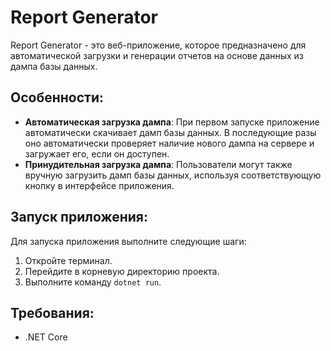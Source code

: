 # Report Generator

Report Generator - это веб-приложение, которое предназначено для автоматической загрузки и генерации отчетов на основе данных из дампа базы данных.

## Особенности:

- **Автоматическая загрузка дампа**: При первом запуске приложение автоматически скачивает дамп базы данных. В последующие разы оно автоматически проверяет наличие нового дампа на сервере и загружает его, если он доступен.
- **Принудительная загрузка дампа**: Пользователи могут также вручную загрузить дамп базы данных, используя соответствующую кнопку в интерфейсе приложения.

## Запуск приложения:

Для запуска приложения выполните следующие шаги:

1. Откройте терминал.
2. Перейдите в корневую директорию проекта.
3. Выполните команду `dotnet run`.

## Требования:

- .NET Core
